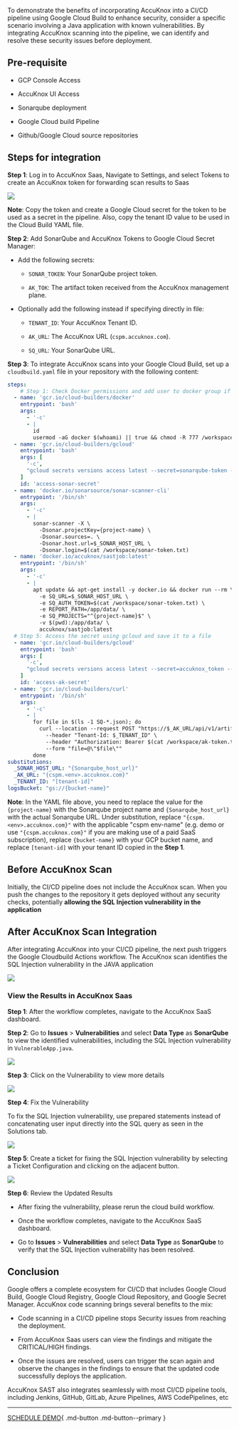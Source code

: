 To demonstrate the benefits of incorporating AccuKnox into a CI/CD pipeline using Google Cloud Build to enhance security, consider a specific scenario involving a Java application with known vulnerabilities. By integrating AccuKnox scanning into the pipeline, we can identify and resolve these security issues before deployment.

## **Pre-requisite**

- GCP Console Access

- AccuKnox UI Access

- Sonarqube deployment

- Google Cloud build Pipeline

- Github/Google Cloud source repositories

## **Steps for integration**

**Step 1**: Log in to AccuKnox Saas, Navigate to Settings, and select Tokens to create an AccuKnox token for forwarding scan results to Saas

![](images/google-build/token-creation.png)

**Note**: Copy the token and create a Google Cloud secret for the token to be used as a secret in the pipeline. Also, copy the tenant ID value to be used in the Cloud Build YAML file.

**Step 2**: Add SonarQube and AccuKnox Tokens to Google Cloud Secret Manager:

- Add the following secrets:

    + ```SONAR_TOKEN```: Your SonarQube project token.

    + ```AK_TOK```: The artifact token received from the AccuKnox management plane.

- Optionally add the following instead if specifying directly in file:

    + ```TENANT_ID```: Your AccuKnox Tenant ID.

    + ```AK_URL```: The AccuKnox URL (```cspm.accuknox.com```).

    + ```SQ_URL```: Your SonarQube URL.

**Step 3**: To integrate AccuKnox scans into your Google Cloud Build, set up a ```cloudbuild.yaml``` file in your repository with the following content:

```yaml
steps:
    # Step 1: Check Docker permissions and add user to docker group if necessary
  - name: 'gcr.io/cloud-builders/docker'
    entrypoint: 'bash'
    args:
      - '-c'
      - |
        id
        usermod -aG docker $(whoami) || true && chmod -R 777 /workspace # Add user to docker group (ignore if already added)
  - name: 'gcr.io/cloud-builders/gcloud'
    entrypoint: 'bash'
    args: [ 
      '-c', 
      "gcloud secrets versions access latest --secret=sonarqube-token --format='get(payload.data)' | tr '_-' '/+' | base64 -d > /workspace/sonar-token.txt" 
    ]
    id: 'access-sonar-secret'
  - name: 'docker.io/sonarsource/sonar-scanner-cli'
    entrypoint: '/bin/sh'
    args:
      - '-c'
      - |
        sonar-scanner -X \
          -Dsonar.projectKey={project-name} \
          -Dsonar.sources=. \
          -Dsonar.host.url=$_SONAR_HOST_URL \
          -Dsonar.login=$(cat /workspace/sonar-token.txt)
  - name: 'docker.io/accuknox/sastjob:latest'
    entrypoint: '/bin/sh'
    args:
      - '-c'
      - |
        apt update && apt-get install -y docker.io && docker run --rm \
          -e SQ_URL=$_SONAR_HOST_URL \
          -e SQ_AUTH_TOKEN=$(cat /workspace/sonar-token.txt) \
          -e REPORT_PATH=/app/data/ \
          -e SQ_PROJECTS="^{project-name}$" \
          -v $(pwd):/app/data/ \
          accuknox/sastjob:latest
  # Step 5: Access the secret using gcloud and save it to a file
  - name: 'gcr.io/cloud-builders/gcloud'
    entrypoint: 'bash'
    args: [ 
      '-c', 
      "gcloud secrets versions access latest --secret=accuknox_token --format='get(payload.data)' | tr '_-' '/+' | base64 -d > /workspace/ak-token.txt" 
    ]
    id: 'access-ak-secret'
  - name: 'gcr.io/cloud-builders/curl'
    entrypoint: '/bin/sh'
    args:
      - '-c'
      - |
        for file in $(ls -1 SQ-*.json); do
          curl --location --request POST "https://$_AK_URL/api/v1/artifact/?tenant_id=$_TENANT_ID&data_type=SQ&save_to_s3=false" \
            --header "Tenant-Id: $_TENANT_ID" \
            --header "Authorization: Bearer $(cat /workspace/ak-token.txt)" \
            --form "file=@\"$file\""
        done
substitutions:
  _SONAR_HOST_URL: "{Sonarqube_host_url}"
  _AK_URL: "{cspm.<env>.accuknox.com}"
  _TENANT_ID: "[tenant-id]"
logsBucket: "gs://{bucket-name}"
```

**Note**: In the YAML file above, you need to replace the value for the ```{project-name}``` with the Sonarqube project name and ```{Sonarqube_host_url}``` with the actual Sonarqube URL. Under substitution, replace ```"{cspm.<env>.accuknox.com}"``` with the applicable "cspm env-name" (e.g. demo or use ```"{cspm.accuknox.com}"``` if you are making use of a paid SaaS subscription), replace ```{bucket-name}``` with your GCP bucket name, and replace ```[tenant-id]``` with your tenant ID copied in the **Step 1**.

## **Before AccuKnox Scan**
Initially, the CI/CD pipeline does not include the AccuKnox scan. When you push the changes to the repository it gets deployed without any security checks, potentially **allowing the SQL Injection vulnerability in the application**

## **After AccuKnox Scan Integration**

After integrating AccuKnox into your CI/CD pipeline, the next push triggers the Google Cloudbuild Actions workflow. The AccuKnox scan identifies the SQL Injection vulnerability in the JAVA application

![](images/google-build/sast-build.png)

### **View the Results in AccuKnox Saas**

**Step 1**: After the workflow completes, navigate to the AccuKnox SaaS dashboard.

**Step 2**: Go to **Issues** > **Vulnerabilities** and select **Data Type** as **SonarQube** to view the identified vulnerabilities, including the SQL Injection vulnerability in ```VulnerableApp.java```.

![](images/google-build/sast-findings.png)

**Step 3**: Click on the Vulnerability to view more details

![](images/google-build/sast-details.png)

**Step 4**: Fix the Vulnerability

To fix the SQL Injection vulnerability, use prepared statements instead of concatenating user input directly into the SQL query as seen in the Solutions tab.

![](images/google-build/sast-solution.png)

**Step 5**: Create a ticket for fixing the SQL Injection vulnerability by selecting a Ticket Configuration and clicking on the adjacent button.

![](images/google-build/sast-ticket.png)

**Step 6**: Review the Updated Results

- After fixing the vulnerability, please rerun the cloud build workflow.

- Once the workflow completes, navigate to the AccuKnox SaaS dashboard.

- Go to **Issues** > **Vulnerabilities** and select **Data Type** as **SonarQube** to verify that the SQL Injection vulnerability has been resolved.

## **Conclusion**

Google offers a complete ecosystem for CI/CD that includes Google Cloud Build, Google Cloud Registry, Google Cloud Repository, and Google Secret Manager. AccuKnox code scanning brings several benefits to the mix:

- Code scanning in a CI/CD pipeline stops Security issues from reaching the deployment.

- From AccuKnox Saas users can view the findings and mitigate the CRITICAL/HIGH findings.

- Once the issues are resolved, users can trigger the scan again and observe the changes in the findings to ensure that the updated code successfully deploys the application.

AccuKnox SAST also integrates seamlessly with most CI/CD pipeline tools, including Jenkins, GitHub, GitLab, Azure Pipelines, AWS CodePipelines, etc

- - -
[SCHEDULE DEMO](https://www.accuknox.com/contact-us){ .md-button .md-button--primary }